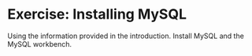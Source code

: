 # Exercise: Installing MySQL

Using the information provided in the introduction.  Install MySQL and the MySQL workbench.  
